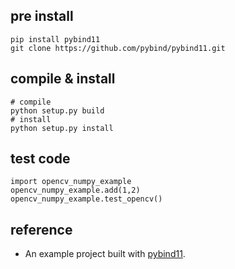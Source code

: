 
## pre install 
```
pip install pybind11
git clone https://github.com/pybind/pybind11.git 
```

## compile & install
```
# compile
python setup.py build
# install
python setup.py install

```

## test code
```
import opencv_numpy_example
opencv_numpy_example.add(1,2)
opencv_numpy_example.test_opencv()
```

## reference 
* An example project built with [pybind11](https://github.com/pybind/pybind11).
